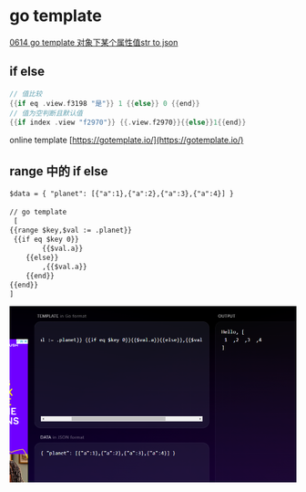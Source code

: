 # go template

[0614 go template 对象下某个属性值str to json](../../%E7%AC%94%E8%AE%B0%20c6155f1f09fc444eb11bc0b6de464f12/0614%20go%20template%20%E5%AF%B9%E8%B1%A1%E4%B8%8B%E6%9F%90%E4%B8%AA%E5%B1%9E%E6%80%A7%E5%80%BCstr%20to%20json%202e1cf4103be64d36a63019b9b4ed922a.md)

## if else

```go
// 值比较
{{if eq .view.f3198 "是"}} 1 {{else}} 0 {{end}}
// 值为空判断且默认值
{{if index .view "f2970"}} {{.view.f2970}}{{else}}1{{end}}

```

online template [https://gotemplate.io/](https://gotemplate.io/)

## range 中的 if else

```tsx
$data = { "planet": [{"a":1},{"a":2},{"a":3},{"a":4}] }

// go template
 [
{{range $key,$val := .planet}}
 {{if eq $key 0}}
		{{$val.a}}
	{{else}}
		,{{$val.a}}
	{{end}} 
{{end}}
]
```

![Untitled](go%20template%20c6d2e195029f4fc6b67aba69a7fbf272/Untitled.png)